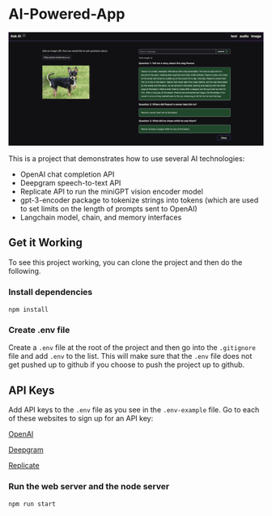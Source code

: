 # AI-Powered-App

![Screenshot of the AI-Powered App](./src/assets/demo.png)

This is a project that demonstrates how to use several AI technologies:

- OpenAI chat completion API
- Deepgram speech-to-text API
- Replicate API to run the miniGPT vision encoder model
- gpt-3-encoder package to tokenize strings into tokens (which are used to set limits on the length of prompts sent to OpenAI)
- Langchain model, chain, and memory interfaces

## Get it Working

To see this project working, you can clone the project and then do the following.

### Install dependencies

```
npm install
```

### Create .env file

Create a `.env` file at the root of the project and then go into the `.gitignore` file and add `.env` to the list. This will make sure that the `.env` file does not get pushed up to github if you choose to push the project up to github.

## API Keys

Add API keys to the `.env` file as you see in the `.env-example` file. Go to each of these websites to sign up for an API key:

[OpenAI](https://platform.openai.com/signup)

[Deepgram](https://dpgr.am/deepgram-signup)

[Replicate](https://replicate.com/)

### Run the web server and the node server

```
npm run start
```